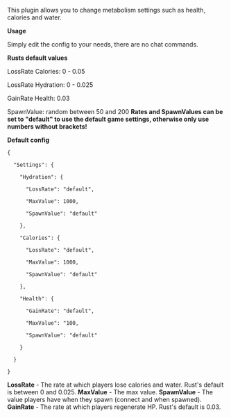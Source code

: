 This plugin allows you to change metabolism settings such as health, calories and water.

**Usage** 

Simply edit the config to your needs, there are no chat commands.

**Rusts default values** 

LossRate Calories: 0 - 0.05

LossRate Hydration: 0 - 0.025

GainRate Health: 0.03

SpawnValue: random between 50 and 200
**Rates and SpawnValues can be set to "default" to use the default game settings, otherwise only use numbers without brackets!** 

**Default config** 

````
{

  "Settings": {

    "Hydration": {

      "LossRate": "default",

      "MaxValue": 1000,

      "SpawnValue": "default"

    },

    "Calories": {

      "LossRate": "default",

      "MaxValue": 1000,

      "SpawnValue": "default"

    },

    "Health": {

      "GainRate": "default",

      "MaxValue": "100,

      "SpawnValue": "default"

    }

  }

}
````

**LossRate**  - The rate at which players lose calories and water. Rust's default is between 0 and 0.025.
**MaxValue**  - The max value.
**SpawnValue**  - The value players have when they spawn (connect and when spawned).
**GainRate**  - The rate at which players regenerate HP. Rust's default is 0.03.